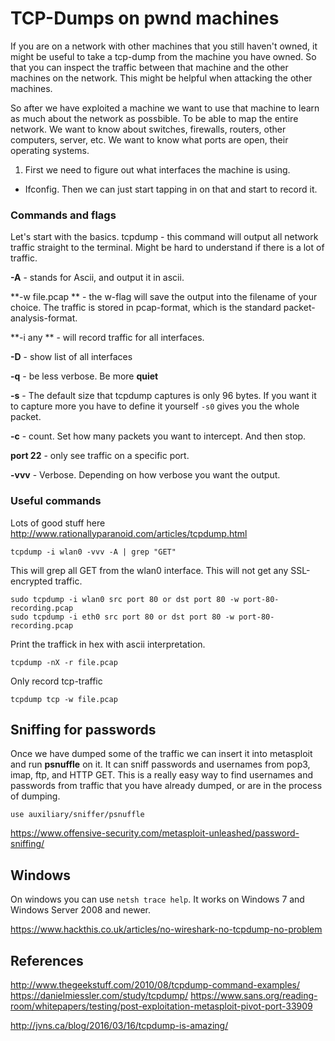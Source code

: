 # TCP-Dumps on pwnd machines

If you are on a network with other machines that you still haven't owned, it might be useful to take a tcp-dump from the machine you have owned. So that you can inspect the traffic between that machine and the other machines on the network. This might be helpful when attacking the other machines.

So after we have exploited a machine we want to use that machine to learn as much about the network as possbible. To be able to map the entire network. We want to know about switches, firewalls, routers, other computers, server, etc. We want to know what ports are open, their operating systems.

1. First we need to figure out what interfaces the machine is using.
- Ifconfig. Then we can just start tapping in on that and start to record it.

### Commands and flags
Let's start with the basics.
tcpdump - this command will output all network traffic straight to the terminal. Might be hard to understand if there is a lot of traffic.

**-A** - stands for Ascii, and output it in ascii.

**-w file.pcap ** - the w-flag will save the output into the filename of your choice. The traffic is stored in pcap-format, which is the standard packet-analysis-format. 

**-i any ** - will record traffic for all interfaces.

**-D** - show list of all interfaces

**-q** - be less verbose. Be more **quiet**

**-s** - The default size that tcpdump captures is only 96 bytes. If you want it to capture more you have to define it yourself `-s0` gives you the whole packet.

**-c** - count. Set how many packets you want to intercept. And then stop.

**port 22** - only see traffic on a specific port.

**-vvv** - Verbose. Depending on how verbose you want the output. 

### Useful commands
Lots of good stuff here
http://www.rationallyparanoid.com/articles/tcpdump.html

```
tcpdump -i wlan0 -vvv -A | grep "GET"
```
This will grep all GET from the wlan0 interface.
This will not get any SSL-encrypted traffic.

```
sudo tcpdump -i wlan0 src port 80 or dst port 80 -w port-80-recording.pcap
sudo tcpdump -i eth0 src port 80 or dst port 80 -w port-80-recording.pcap
```

Print the traffick in hex with ascii interpretation.
```
tcpdump -nX -r file.pcap
```

Only record tcp-traffic

```
tcpdump tcp -w file.pcap
```


## Sniffing for passwords

Once we have dumped some of the traffic we can insert it into metasploit and run **psnuffle** on it. It can sniff passwords and usernames from pop3, imap, ftp, and HTTP GET. This is a really easy way to find usernames and passwords from traffic that you have already dumped, or are in the process of dumping.

```
use auxiliary/sniffer/psnuffle
```

https://www.offensive-security.com/metasploit-unleashed/password-sniffing/


## Windows

On windows you can use `netsh trace help`. It works on Windows 7 and Windows Server 2008 and newer.

https://www.hackthis.co.uk/articles/no-wireshark-no-tcpdump-no-problem


## References


http://www.thegeekstuff.com/2010/08/tcpdump-command-examples/
https://danielmiessler.com/study/tcpdump/
https://www.sans.org/reading-room/whitepapers/testing/post-exploitation-metasploit-pivot-port-33909

http://jvns.ca/blog/2016/03/16/tcpdump-is-amazing/
